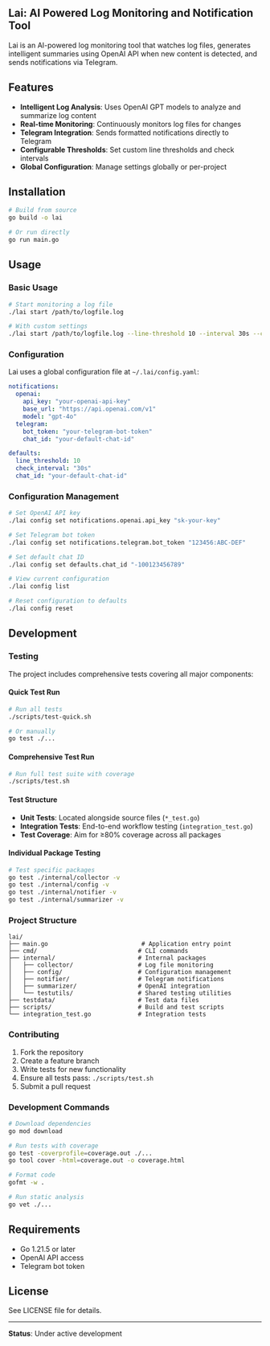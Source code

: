 ## Lai: AI Powered Log Monitoring and Notification Tool

Lai is an AI-powered log monitoring tool that watches log files, generates intelligent summaries using OpenAI API when new content is detected, and sends notifications via Telegram.

## Features

- **Intelligent Log Analysis**: Uses OpenAI GPT models to analyze and summarize log content
- **Real-time Monitoring**: Continuously monitors log files for changes
- **Telegram Integration**: Sends formatted notifications directly to Telegram
- **Configurable Thresholds**: Set custom line thresholds and check intervals
- **Global Configuration**: Manage settings globally or per-project

## Installation

```bash
# Build from source
go build -o lai

# Or run directly
go run main.go
```

## Usage

### Basic Usage

```bash
# Start monitoring a log file
./lai start /path/to/logfile.log

# With custom settings
./lai start /path/to/logfile.log --line-threshold 10 --interval 30s --chat-id "-100123456789"
```

### Configuration

Lai uses a global configuration file at `~/.lai/config.yaml`:

```yaml
notifications:
  openai:
    api_key: "your-openai-api-key"
    base_url: "https://api.openai.com/v1"
    model: "gpt-4o"
  telegram:
    bot_token: "your-telegram-bot-token"
    chat_id: "your-default-chat-id"

defaults:
  line_threshold: 10
  check_interval: "30s"
  chat_id: "your-default-chat-id"
```

### Configuration Management

```bash
# Set OpenAI API key
./lai config set notifications.openai.api_key "sk-your-key"

# Set Telegram bot token
./lai config set notifications.telegram.bot_token "123456:ABC-DEF"

# Set default chat ID
./lai config set defaults.chat_id "-100123456789"

# View current configuration
./lai config list

# Reset configuration to defaults
./lai config reset
```

## Development

### Testing

The project includes comprehensive tests covering all major components:

#### Quick Test Run
```bash
# Run all tests
./scripts/test-quick.sh

# Or manually
go test ./...
```

#### Comprehensive Test Run
```bash
# Run full test suite with coverage
./scripts/test.sh
```

#### Test Structure
- **Unit Tests**: Located alongside source files (`*_test.go`)
- **Integration Tests**: End-to-end workflow testing (`integration_test.go`)
- **Test Coverage**: Aim for ≥80% coverage across all packages

#### Individual Package Testing
```bash
# Test specific packages
go test ./internal/collector -v
go test ./internal/config -v
go test ./internal/notifier -v
go test ./internal/summarizer -v
```

### Project Structure

```
lai/
├── main.go                          # Application entry point
├── cmd/                            # CLI commands
├── internal/                       # Internal packages
│   ├── collector/                  # Log file monitoring
│   ├── config/                     # Configuration management
│   ├── notifier/                   # Telegram notifications
│   ├── summarizer/                 # OpenAI integration
│   └── testutils/                  # Shared testing utilities
├── testdata/                       # Test data files
├── scripts/                        # Build and test scripts
└── integration_test.go             # Integration tests
```

### Contributing

1. Fork the repository
2. Create a feature branch
3. Write tests for new functionality
4. Ensure all tests pass: `./scripts/test.sh`
5. Submit a pull request

### Development Commands

```bash
# Download dependencies
go mod download

# Run tests with coverage
go test -coverprofile=coverage.out ./...
go tool cover -html=coverage.out -o coverage.html

# Format code
gofmt -w .

# Run static analysis
go vet ./...
```

## Requirements

- Go 1.21.5 or later
- OpenAI API access
- Telegram bot token

## License

See LICENSE file for details.

---

**Status**: Under active development
